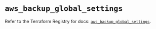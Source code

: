 # `aws_backup_global_settings`

Refer to the Terraform Registry for docs: [`aws_backup_global_settings`](https://registry.terraform.io/providers/hashicorp/aws/5.42.0/docs/resources/backup_global_settings).
